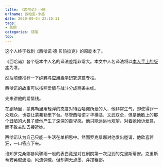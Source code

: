 ```yaml
---
title: 《西哈诺》小感
urlname: 西哈诺-小感
date: 2020-09-04 22:10:11
tags:
- 感想
categories: 随笔
top:
---
```


这个人终于找到《西哈诺·德·贝热拉克》的原剧本了。

《西哈诺》各个版本中人名的译法差距非常大。本文中人名译法将以[本人手上的版本](cyrano.epub)为准。

然后顺便推荐一下[纯粹与应用素学研究](https://zhuanlan.zhihu.com/c_1247166150372421632)这篇专栏。

<!-- more -->

西哈诺的故事可以按照爱情与战斗分成两条主线。

先来讲他的爱情线。

在剧场里，蒙弗勒里用轻浮的态度对待西哈诺所爱的人，他非常生气，即使得罪一众观众，也要让蒙弗勒里下台。尽管西哈诺才华横溢、文武双全，但是他脸上的那个丑陋的大鼻子使他产生了深深的自卑感。他只能远远地观望，对着她倾诉爱意，而不敢主动去接近她。

西哈诺认为自己只能一生活在单相思中。然而罗克桑娜对他发出邀请，他欣喜若狂，一口答应下来。

谁知罗克桑娜暴风骤雨一般的表白竟是对在剧院第一次见到的克里斯蒂安。克里斯蒂安英俊潇洒、风流倜傥，但却胸无点墨、莽撞粗鄙。